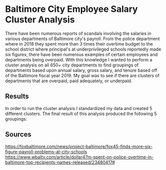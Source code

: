 # Baltimore City Employee Salary Cluster Analysis
  There have been numerous reports of scandals involving the salaries in various departments of Baltimore city's payroll.  From the police department where in 2018 they spent more than 3 times their overtime budget to the school district where principal's at underprivileged schools reportedly made six figures,  there have been numerous examples of certain employees and departments being overpaid.  With this knowledge I wanted to perform a cluster analysis on all 650+ city departments to find groupings of departments based upon annual salary, gross salary, and tenure based off of the Baltimore fiscal year 2019.  My goal was to see if there are clusters of departments that are overpaid, paid adequately, or underpaid. 
  
## Results
  In order to run the cluster analysis I standardized my data and created 5 different clusters.  The final result of this analysis produced the following 5 groupings:
  


## Sources
https://foxbaltimore.com/news/project-baltimore/fox45-finds-more-six-figure-payroll-problems-at-city-schools
https://www.wbaltv.com/article/dollar47m-spent-on-police-overtime-in-baltimore-top-recipients-names-released/23480417#
